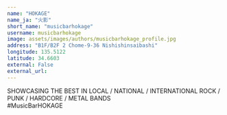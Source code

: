 ```yaml
---
name: "HOKAGE"
name_ja: "火影"
short_name: "musicbarhokage"
username: musicbarhokage
image: assets/images/authors/musicbarhokage_profile.jpg
address: "B1F/B2F 2 Chome-9-36 Nishishinsaibashi"
longitude: 135.5122
latitude: 34.6603
external: False
external_url: 
---
```

SHOWCASING THE BEST IN LOCAL / NATIONAL / INTERNATIONAL ROCK / PUNK / HARDCORE / METAL BANDS <br>
#MusicBarHOKAGE
